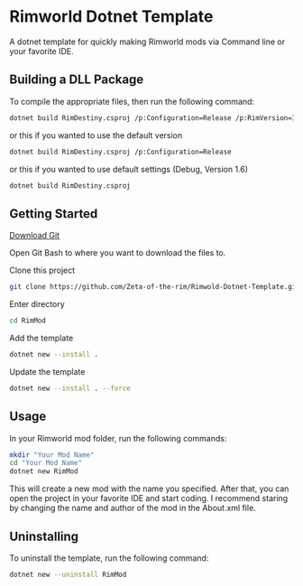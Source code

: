 # Rimworld Dotnet Template
A dotnet template for quickly making Rimworld mods via Command line or your favorite IDE.

## Building a DLL Package
To compile the appropriate files, then run the following command: 
```bash
dotnet build RimDestiny.csproj /p:Configuration=Release /p:RimVersion=1.4
```
or this if you wanted to use the default version
```bash
dotnet build RimDestiny.csproj /p:Configuration=Release
```
or this if you wanted to use default settings (Debug, Version 1.6)
```bash
dotnet build RimDestiny.csproj
```

## Getting Started
[Download Git](https://git-scm.com/)

Open Git Bash to where you want to download the files to. 

Clone this project
```bash
git clone https://github.com/Zeta-of-the-rim/Rimwold-Dotnet-Template.git "RimMod"
```

Enter directory
```bash
cd RimMod
```

Add the template
```bash
dotnet new --install .
```

Update the template
```bash
dotnet new --install . --force
```

## Usage
In your Rimworld mod folder, run the following commands:
```bash
mkdir "Your Mod Name"
cd "Your Mod Name"
dotnet new RimMod
```
This will create a new mod with the name you specified.
After that, you can open the project in your favorite IDE and start coding.
I recommend staring by changing the name and author of the mod in the About.xml file.

## Uninstalling
To uninstall the template, run the following command:
```bash
dotnet new --uninstall RimMod
```